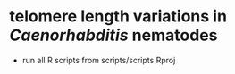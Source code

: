 # telomere length variations in *Caenorhabditis* nematodes

- run all R scripts from scripts/scripts.Rproj